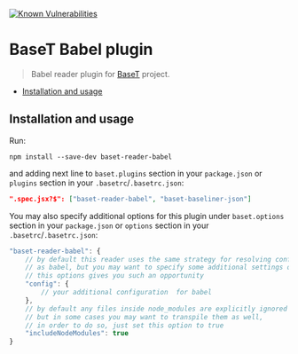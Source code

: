 [![Known Vulnerabilities](https://snyk.io/test/npm/baset-reader-babel/badge.svg)](https://snyk.io/test/npm/baset-reader-babel)

# BaseT Babel plugin
> Babel reader plugin for [BaseT](https://github.com/Igmat/baset) project.

<!-- START doctoc generated TOC please keep comment here to allow auto update -->
<!-- DON'T EDIT THIS SECTION, INSTEAD RE-RUN doctoc TO UPDATE -->


- [Installation and usage](#installation-and-usage)

<!-- END doctoc generated TOC please keep comment here to allow auto update -->

## Installation and usage
Run:
```
npm install --save-dev baset-reader-babel
```
and adding next line to `baset.plugins` section in your `package.json` or `plugins` section in your `.basetrc`/`.basetrc.json`:
```JSON
".spec.jsx?$": ["baset-reader-babel", "baset-baseliner-json"]
```
You may also specify additional options for this plugin under `baset.options` section in your `package.json` or `options` section in your `.basetrc`/`.basetrc.json`:
```JavaScript
"baset-reader-babel": {
    // by default this reader uses the same strategy for resolving configuration
    // as babel, but you may want to specify some additional settings only for tests
    // this options gives you such an opportunity
    "config": {
        // your additional configuration  for babel
    },
    // by default any files inside node_modules are explicitly ignored
    // but in some cases you may want to transpile them as well,
    // in order to do so, just set this option to true
    "includeNodeModules": true
}
```
